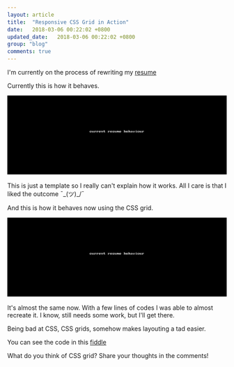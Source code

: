 ```yaml
---
layout: article
title:  "Responsive CSS Grid in Action"
date:   2018-03-06 00:22:02 +0800
updated_date:   2018-03-06 00:22:02 +0800
group: "blog"
comments: true
---
```

I'm currently on the process of rewriting my [resume](https://resume.iamdevlinph.me/)

Currently this is how it behaves.

![current resume responsive behaviour](/img/css-grid-in-action/current_resume_behaviour.gif)

This is just a template so I really can't explain how it works. All I care is that I liked the outcome ¯\_(ツ)_/¯

And this is how it behaves now using the CSS grid.

![using css grid](/img/css-grid-in-action/resume_in_css_grid.gif)

It's almost the same now. With a few lines of codes I was able to almost recreate it. I know, still needs some work, but I'll get there.

Being bad at CSS, CSS grids, somehow makes layouting a tad easier.

You can see the code in this [fiddle](https://jsfiddle.net/iamdevlinph/zytofwuj/)

What do you think of CSS grid? Share your thoughts in the comments!
